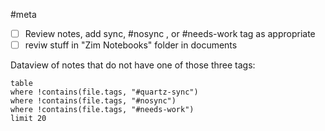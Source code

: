 #meta 

- [ ] Review notes, add sync, #nosync , or #needs-work tag as appropriate
- [ ] reviw stuff in "Zim Notebooks" folder in documents

Dataview of notes that do not have one of those three tags:
```dataview
table
where !contains(file.tags, "#quartz-sync")
where !contains(file.tags, "#nosync")
where !contains(file.tags, "#needs-work")
limit 20
```


